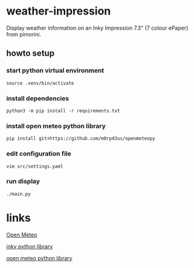 # weather-impression

Display weather information on an Inky Impression 7.3" (7 colour ePaper) from pimorini.


## howto setup

### start python virtual environment

```
source .venv/bin/activate
```

### install dependencies

```
python3 -m pip install -r requirements.txt
```

### install open meteo python library

```
pip install git+https://github.com/m0rp43us/openmeteopy
```

### edit configuration file

```
vim src/settings.yaml
```

### run display

```
./main.py
```


# links

[Open Meteo](https://open-meteo.com)

[inky python library](https://github.com/pimoroni/inky)

[open meteo python library](https://github.com/m0rp43us/openmeteopy/tree/main)

